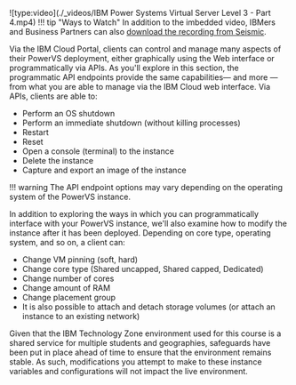 ![type:video](./_videos/IBM Power Systems Virtual Server Level 3 - Part 4.mp4)
!!! tip "Ways to Watch"
    In addition to the imbedded video, IBMers and Business Partners can also <a href="https://ibm.seismic.com/Link/Content/DCqPC8JCP8gmFGmHFj6F96XBR8hP" target="_blank">download the recording from Seismic</a>.

Via the IBM Cloud Portal, clients can control and manage many aspects of their PowerVS deployment, either graphically using the Web interface or programmatically via APIs. As you'll explore in this section, the programmatic API endpoints provide the same capabilities— and more —from what you are able to manage via the IBM Cloud web interface. Via APIs, clients are able to:

- Perform an OS shutdown
- Perform an immediate shutdown (without killing processes)
- Restart
- Reset
- Open a console (terminal) to the instance
- Delete the instance
- Capture and export an image of the instance

!!! warning
    The API endpoint options may vary depending on the operating system of the PowerVS instance.

In addition to exploring the ways in which you can programmatically interface with your PowerVS instance, we'll also examine how to modify the instance after it has been deployed. Depending on core type, operating system, and so on, a client can:

- Change VM pinning (soft, hard)
- Change core type (Shared uncapped, Shared capped, Dedicated)
- Change number of cores
- Change amount of RAM
- Change placement group
- It is also possible to attach and detach storage volumes (or attach an instance to an existing network)

Given that the IBM Technology Zone environment used for this course is a shared service for multiple students and geographies, safeguards have been put in place ahead of time to ensure that the environment remains stable. As such, modifications you attempt to make to these instance variables and configurations will not impact the live environment.
